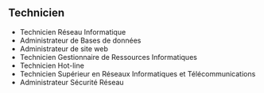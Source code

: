 ## Technicien ##
- Technicien Réseau Informatique
- Administrateur de Bases de données
- Administrateur de site web
- Technicien Gestionnaire de Ressources Informatiques
- Technicien Hot-line
- Technicien Supérieur en Réseaux Informatiques et Télécommunications
- Administrateur Sécurité Réseau
